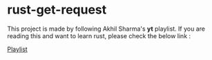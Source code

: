 # rust-get-request

This project is made by following Akhil Sharma's **yt** playlist. If you are reading this and want to learn rust, please check the below link :

<a href="https://www.youtube.com/watch?v=qru3L4BvrOU&list=PL5dTjWUk_cPYuhHm9_QImW7_u4lr5d6zO"> Playlist </a>
